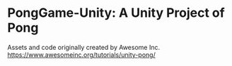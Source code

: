 # PongGame-Unity: A Unity Project of Pong

Assets and code originally created by Awesome Inc.
https://www.awesomeinc.org/tutorials/unity-pong/
